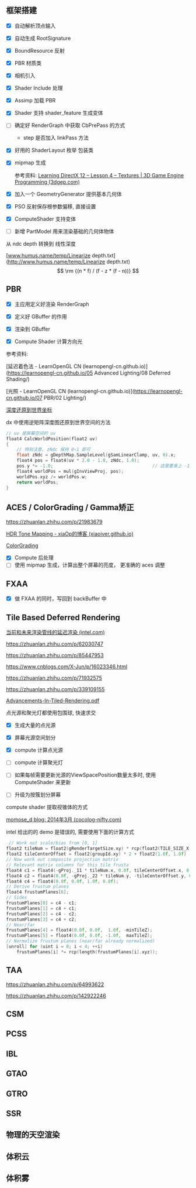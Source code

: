 ## 框架搭建

- [x] 自动解析顶点输入

- [x] 自动生成 RootSignature

- [x] BoundResource 反射

- [x] PBR 材质类

- [x] 相机引入

- [x] Shader Include 处理

- [x] Assimp 加载 PBR

- [x] Shader 支持 shader_feature 生成变体

- [ ] 确定好 RenderGraph 中获取 CbPrePass 的方式

    * step 是否加入 linkPass 方法


- [x] 好用的 ShaderLayout 枚举 包装类

- [x] mipmap 生成

  参考资料: [Learning DirectX 12 – Lesson 4 – Textures | 3D Game Engine Programming (3dgep.com)](https://www.3dgep.com/learning-directx-12-4/#Generate_Mipmaps_Compute_Shader)

- [x] 加入一个 GeometryGenerator 提供基本几何体

- [x] PSO 反射保存根参数偏移, 直接设置

- [x] ComputeShader 支持变体

- [ ] 新增 PartModel 用来渲染基础的几何体物体

从 ndc depth 转换到 线性深度

[www.humus.name/temp/Linearize depth.txt](http://www.humus.name/temp/Linearize depth.txt)
$$
\rm {(n * f) / (f - z * (f - n))}
$$

## PBR

- [x] 主应用定义好渲染 RenderGraph
- [x] 定义好 GBuffer 的作用
- [x] 渲染到 GBuffer
- [x] Compute Shader 计算方向光



参考资料:

[延迟着色法 - LearnOpenGL CN (learnopengl-cn.github.io)](https://learnopengl-cn.github.io/05 Advanced Lighting/08 Deferred Shading/)

[光照 - LearnOpenGL CN (learnopengl-cn.github.io)](https://learnopengl-cn.github.io/07 PBR/02 Lighting/)

[深度还原到世界坐标](https://stackoverflow.com/questions/32227283/getting-world-position-from-depth-buffer-value)



dx 中使用逆矩阵深度图还原到世界空间的方法

```cc
// uv 是屏幕空间的 uv
float4 CalcWorldPosition(float2 uv)
{
    // 特别注意, zNdc 保持 0~1 即可
	float zNdc = gDepthMap.SampleLevel(gSamLinearClamp, uv, 0).x;
    float4 pos = float4(uv * 2.0 - 1.0, zNdc, 1.0);
    pos.y *= -1.0;										// 这里要乘上 -1.0
    float4 worldPos = mul(gInvViewProj, pos);
    worldPos.xyz /= worldPos.w;
    return worldPos;
}
```



## ACES / ColorGrading / Gamma矫正



https://zhuanlan.zhihu.com/p/21983679

[HDR Tone Mapping - xiaOp的博客 (xiaoiver.github.io)](https://xiaoiver.github.io/coding/2019/02/05/HDR-Tone-Mapping.html)

[ColorGrading](https://github.com/lettier/3d-game-shaders-for-beginners/blob/master/sections/lookup-table.md)

- [x] Compute 后处理
- [ ] 使用 mipmap 生成，计算出整个屏幕的亮度， 更准确的 aces 调整

## FXAA

- [x] 做 FXAA 的同时，写回到 backBuffer 中

## Tile Based Deferred Rendering



[当前和未来渲染管线的延迟渲染 (intel.com)](https://www.intel.com/content/www/us/en/developer/articles/technical/deferred-rendering-for-current-and-future-rendering-pipelines.html)

https://zhuanlan.zhihu.com/p/62030747

https://zhuanlan.zhihu.com/p/85447953

https://www.cnblogs.com/X-Jun/p/16023346.html

https://zhuanlan.zhihu.com/p/71932575

https://zhuanlan.zhihu.com/p/339109155

 [Advancements-In-Tiled-Rendering.pdf](Advancements-In-Tiled-Rendering.pdf) 

点光源和聚光灯都使用包围球, 快速求交

- [x] 生成大量的点光源

- [x] 屏幕光源空间划分

- [x] compute 计算点光源

- [ ] compute 计算聚光灯

- [ ] 如果每帧需要更新光源的ViewSpacePosition数量太多时, 使用 ComputeShader 来更新

- [ ] 升级为按簇划分屏幕

compute shader 提取视锥体的方式

[momose_d blog: 2014年3月 (cocolog-nifty.com)](http://momose-d.cocolog-nifty.com/blog/2014/03/index.html)

intel 给出的的 demo 是错误的, 需要使用下面的计算方式

```cc
 // Work out scale/bias from [0, 1]    
float2 tileNum = float2(gRenderTargetSize.xy) * rcp(float2(TILE_SIZE_X, TILE_SIZE_Y));    
float2 tileCenterOffset = float2(groupId.xy) * 2 + float2(1.0f, 1.0f) - tileNum;     
// Now work out composite projection matrix    
// Relevant matrix columns for this tile frusta    
float4 c1 = float4(-gProj._11 * tileNum.x, 0.0f, tileCenterOffset.x, 0.0f);    
float4 c2 = float4(0.0f, -gProj._22 * tileNum.y, -tileCenterOffset.y, 0.0f);    
float4 c4 = float4(0.0f, 0.0f, 1.0f, 0.0f);     
// Derive frustum planes    
float4 frustumPlanes[6];    
// Sides    
frustumPlanes[0] = c4 - c1;    
frustumPlanes[1] = c4 + c1;    
frustumPlanes[2] = c4 - c2;    
frustumPlanes[3] = c4 + c2;     
// Near/far    
frustumPlanes[4] = float4(0.0f, 0.0f,  1.0f, -minTileZ);    
frustumPlanes[5] = float4(0.0f, 0.0f, -1.0f,  maxTileZ);        
// Normalize frustum planes (near/far already normalized)    
[unroll] for (uint i = 0; i < 4; ++i)   
    frustumPlanes[i] *= rcp(length(frustumPlanes[i].xyz));   
```





## TAA 

https://zhuanlan.zhihu.com/p/64993622

https://zhuanlan.zhihu.com/p/142922246

## CSM 



## PCSS 



## IBL 



## GTAO

##  



## GTRO 



## SSR 



## 物理的天空渲染



## 体积云



## 体积雾